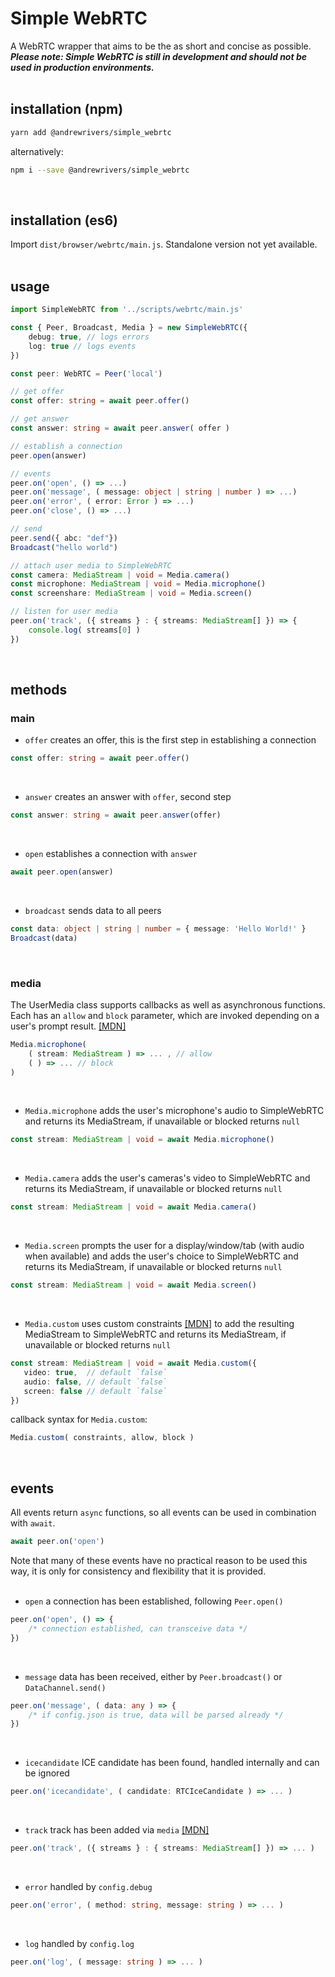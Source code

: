 # Simple WebRTC
A WebRTC wrapper that aims to be the as short and concise as possible.<br>
***Please note: Simple WebRTC is still in development and should not be used in production environments.***
<br><br>


## installation (npm)

```bash
yarn add @andrewrivers/simple_webrtc
```

alternatively:

```bash
npm i --save @andrewrivers/simple_webrtc
```
<br>


## installation (es6)
Import `dist/browser/webrtc/main.js`. Standalone version not yet available.<br>
<br>


## usage
```ts
import SimpleWebRTC from '../scripts/webrtc/main.js'

const { Peer, Broadcast, Media } = new SimpleWebRTC({ 
	debug: true, // logs errors 
	log: true // logs events
})

const peer: WebRTC = Peer('local')

// get offer
const offer: string = await peer.offer()

// get answer
const answer: string = await peer.answer( offer )

// establish a connection
peer.open(answer)

// events
peer.on('open', () => ...)
peer.on('message', ( message: object | string | number ) => ...)
peer.on('error', ( error: Error ) => ...)
peer.on('close', () => ...)

// send
peer.send({ abc: "def"})
Broadcast("hello world")

// attach user media to SimpleWebRTC
const camera: MediaStream | void = Media.camera()
const microphone: MediaStream | void = Media.microphone()
const screenshare: MediaStream | void = Media.screen()

// listen for user media
peer.on('track', ({ streams } : { streams: MediaStream[] }) => {
    console.log( streams[0] )
})

```
<br>

## methods


### main

* `offer` creates an offer, this is the first step in establishing a connection
```ts
const offer: string = await peer.offer()
```
<br>

* `answer` creates an answer with `offer`, second step
```ts
const answer: string = await peer.answer(offer)
```
<br>

* `open` establishes a connection with `answer`
```ts
await peer.open(answer)
```
<br>

* `broadcast` sends data to all peers
```ts
const data: object | string | number = { message: 'Hello World!' }
Broadcast(data)
```
<br>


### media

The UserMedia class supports callbacks as well as asynchronous functions. Each has an `allow` and `block` parameter, which are invoked depending on a user's prompt result. [[MDN]](https://developer.mozilla.org/en-US/docs/Web/API/MediaDevices/getUserMedia) 

```ts
Media.microphone( 
    ( stream: MediaStream ) => ... , // allow
    ( ) => ... // block
)
```
<br>


* `Media.microphone` adds the user's microphone's audio to SimpleWebRTC and returns its MediaStream, if unavailable or blocked returns `null`
```ts
const stream: MediaStream | void = await Media.microphone()
```
<br>


* `Media.camera` adds the user's cameras's video to SimpleWebRTC and returns its MediaStream, if unavailable or blocked returns `null`
```ts
const stream: MediaStream | void = await Media.camera()
```
<br>


* `Media.screen` prompts the user for a display/window/tab (with audio when available) and adds the user's choice to SimpleWebRTC and returns its MediaStream, if unavailable or blocked returns `null`
```ts
const stream: MediaStream | void = await Media.screen()
```
<br>

* `Media.custom` uses custom constraints [[MDN]](https://developer.mozilla.org/en-US/docs/Web/API/MediaStreamConstraints) to add the resulting MediaStream to SimpleWebRTC and returns its MediaStream, if unavailable or blocked returns `null`

```ts
const stream: MediaStream | void = await Media.custom({
   video: true,  // default `false`
   audio: false, // default `false`
   screen: false // default `false`
})
```
callback syntax for `Media.custom`:
```ts
Media.custom( constraints, allow, block )
```
<br>


## events

All events return `async` functions, so all events can be used in combination with `await`. 
```js
await peer.on('open')
```
Note that many of these events have no practical reason to be used this way, it is only for consistency and flexibility that it is provided.<br>
<br>


* `open`  a connection has been established, following `Peer.open()`
```ts
peer.on('open', () => {
    /* connection established, can transceive data */
})
```
<br>


* `message` data has been received, either by `Peer.broadcast()` or `DataChannel.send()`
```ts
peer.on('message', ( data: any ) => {
    /* if config.json is true, data will be parsed already */
})
```
<br>


* `icecandidate` ICE candidate has been found, handled internally and can be ignored
```ts
peer.on('icecandidate', ( candidate: RTCIceCandidate ) => ... )
```
<br>


* `track` track has been added via `media` [[MDN]](https://developer.mozilla.org/en-US/docs/Web/API/RTCPeerConnection/ontrack)
```ts
peer.on('track', ({ streams } : { streams: MediaStream[] }) => ... )
```
<br>


* `error` handled by `config.debug`
```ts
peer.on('error', ( method: string, message: string ) => ... )
```
<br>


* `log` handled by `config.log`
```ts
peer.on('log', ( message: string ) => ... )
```
<br>